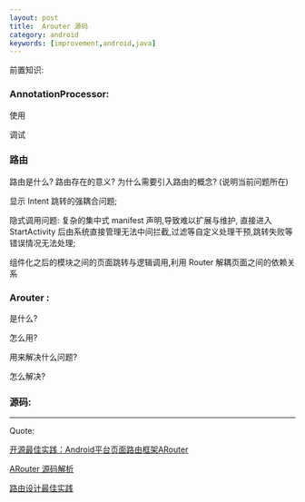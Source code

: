 ```yaml
---
layout: post
title:  Arouter 源码
category: android
keywords: [improvement,android,java]
---
```


前置知识: 

### AnnotationProcessor: 

使用 

调试

### 路由

路由是什么? 路由存在的意义? 为什么需要引入路由的概念? (说明当前问题所在)

显示 Intent 跳转的强耦合问题;

隐式调用问题: 复杂的集中式 manifest 声明,导致难以扩展与维护, 直接进入StartActivity 后由系统直接管理无法中间拦截,过滤等自定义处理干预,跳转失败等错误情况无法处理;

组件化之后的模块之间的页面跳转与逻辑调用,利用 Router 解耦页面之间的依赖关系 


### Arouter : 

是什么? 

怎么用?


用来解决什么问题? 


怎么解决? 


### 源码: 



---

Quote: 

[开源最佳实践：Android平台页面路由框架ARouter](https://yq.aliyun.com/articles/71687?spm=5176.100240.searchblog.7.8os9Go)


[ARouter 源码解析](https://blog.csdn.net/crazy1235/article/details/77126904)


[路由设计最佳实践](https://www.jianshu.com/p/8a3eeeaf01e8)


